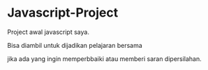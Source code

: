 # Javascript-Project

Project awal javascript saya.

Bisa diambil untuk dijadikan pelajaran bersama

jika ada yang ingin memperbbaiki atau memberi saran dipersilahan.
